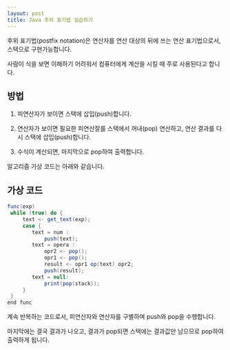 ```yaml
---
layout: post
title: Java 후위 표기법 실습하기
---
```


후위 표기법(postfix notation)은 연산자를 연산 대상의 뒤에 쓰는 연산 표기법으로서, 스택으로 구현가능합니다.

사람이 식을 보면 이해하기 어려워서 컴퓨터에게 계산을 시킬 때 주로 사용된다고 합니다.

## 방법

1. 피연산자가 보이면 스택에 삽입(push)합니다.

1. 연산자가 보이면 필요한 피연산잘를 스택에서 꺼내(pop) 연산하고, 연산 결과를 다시 스택에 삽입(push)합니다.

1. 수식이 계산되면, 마지막으로 pop하여 출력합니다.

알고리즘 가상 코드는 아래와 같습니다.

## 가상 코드

```java
func(exp)
 while (true) do {
     text <- get_text(exp);
     case {
        text = num :
            push(text);
        text = opera :
            opr2 <- pop();
            opr1 <- pop();
            result <- opr1 op(text) opr2;
            push(result);
        text = null:
            print(pop(stack));
     }
 }
end func
```

계속 반복하는 코드로서, 피연산자와 연산자를 구별하며 push와 pop을 수행합니다.

마지막에는 결국 결과가 나오고, 결과가 pop되면 스택에는 결과값만 남으므로 pop하여 출력하게 됩니다.